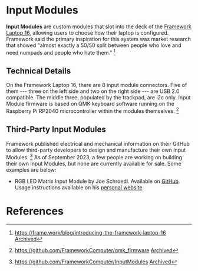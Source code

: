 # Input Modules

**Input Modules** are custom modules that slot into the deck of the [Framework Laptop 16](https://framewiki.net/framework-laptop-16), allowing users to choose how their laptop is configured. Framework said the primary inspiration for this system was market research that showed "almost exactly a 50/50 split between people who love and need numpads and people who hate them." [^1]

## Technical Details
On the Framework Laptop 16, there are 8 input module connectors. Five of them --- three on the left side and two on the right side --- are USB 2.0 compatible. The middle three, populated by the trackpad, are i2c only. Input Module firmware is based on QMK keyboard software running on the Raspberry Pi RP2040 microcontroller within the modules themselves. [^2]

## Third-Party Input Modules

Framework published electrical and mechanical information on their GitHub to allow third-party developers to design and manufacture their own Input Modules. [^3] As of September 2023, a few people are working on building their own Input Modules, but none are currently available for sale. Some examples are below:

- RGB LED Matrix Input Module by Joe Schroedl. Available on [GitHub](https://github.com/corndog2000/RGB-LED-Matrix-Input-Module). Usage instructions available on his [personal website](https://jschroedl.com/rgb-start/).

# References
[^1]: <https://frame.work/blog/introducing-the-framework-laptop-16> [Archived](http://web.archive.org/web/20250110065157/https://frame.work/blog/introducing-the-framework-laptop-16) 
[^2]: <https://github.com/FrameworkComputer/qmk_firmware> [Archived](https://web.archive.org/web/20250110162214/https://github.com/FrameworkComputer/qmk_firmware) 
[^3]: <https://github.com/FrameworkComputer/InputModules> [Archived](https://web.archive.org/save/https://github.com/FrameworkComputer/InputModules) 
